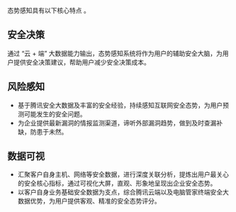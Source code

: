 态势感知具有以下核心特点 。
## 安全决策
通过 “云 + 端” 大数据能力输出，态势感知系统将作为用户的辅助安全大脑，为用户提供安全决策建议，帮助用户减少安全决策成本。
## 风险感知
- 基于腾讯安全大数据及丰富的安全经验，持续感知互联网安全态势，为用户预测可能发生的安全问题。
- 为企业提供最新漏洞的情报监测渠道，谛听外部漏洞趋势，做到及时查漏补缺，防患于未然。

## 数据可视
- 汇聚客户自身主机、网络等安全数据，进行深度关联分析，提炼出用户最关心的安全核心指标，通过可视化大屏，直观、形象地呈现出企业安全态势。
- 以客户自身业务基础安全数据为支点，综合腾讯云端以及电脑管家终端安全大数据优势，为用户提供客观、精准的安全态势评分。
